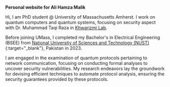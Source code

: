 **Personal website for Ali Hamza Malik**

Hi, I am PhD student @ University of Massachusetts Amherst. I work on quantum computers and quantum systems, focusing on security aspect with Dr. Muhammad Taqi Raza in <a href="https://khwarizmilab.github.io/" target="_blank">Khwarizmi Lab</a>.

Before joining UMass, I completed my Bachelor's in Electrical Engineering (BSEE) from [National University of Sciences and Technology (NUST)](https://nust.edu.pk/){:target="\_blank"}, Pakistan in 2023.

I am engaged in the examination of quantum protocols pertaining to network communication, focusing on conducting formal analyses to uncover security vulnerabilities. My research endeavors lay the groundwork for devising efficient techniques to automate protocol analysis, ensuring the security guarantees provided by these protocols.


<!-- node --experimental-strip-types node_modules/prettier/bin/prettier.cjs . --write -->
